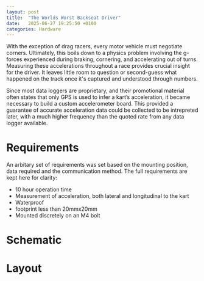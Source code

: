 ```yaml
---
layout: post
title:  "The Worlds Worst Backseat Driver"
date:   2025-06-27 19:25:50 +0100
categories: Hardware
---
```

<!-- Motivation -->
With the exception of drag racers, every motor vehicle must negotiate corners. Ultimately, this boils down to a physics problem involving the g-forces experienced during braking, cornering, and accelerating out of turns. Measuring these accelerations throughout a race provides crucial insight for the driver. It leaves little room to question or second-guess what happened on the track once it's captured and understood through numbers.

Since most data loggers are proprietary, and their promotional material often states that only GPS is used to infer a kart’s acceleration, it became necessary to build a custom accelerometer board. This provided a guarantee of accurate acceleration data could be collected to be intrepreted later, with a much higher frequency than the quoted rate from any data logger available.

# Requirements
An arbitary set of requirements was set based on the mounting position, data required and the communication method. The full requirements are kept here for clarity:
- 10 hour operation time
- Measurement of acceleration, both lateral and longitudinal to the kart
- Waterproof
- footprint less than 20mmx20mm
- Mounted discretely on an M4 bolt
# Schematic

# Layout


